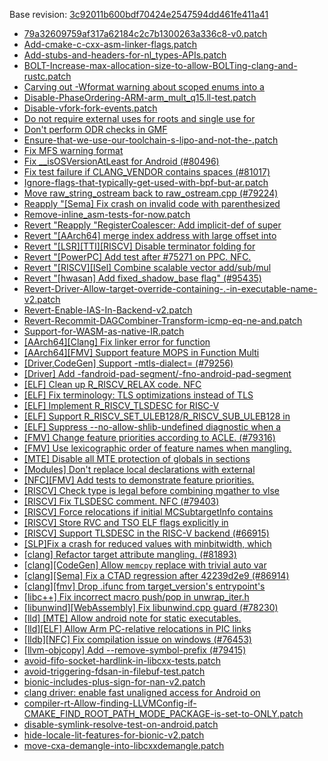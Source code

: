 Base revision: [3c92011b600bdf70424e2547594dd461fe411a41](https://github.com/llvm/llvm-project/commits/3c92011b600bdf70424e2547594dd461fe411a41)

- [79a32609759af317a62184c2c7b1300263a336c8-v0.patch](https://android.googlesource.com/toolchain/llvm_android/+/7e283fb56eaa4f0bce9d1185660e193effab4ad0/patches/79a32609759af317a62184c2c7b1300263a336c8-v0.patch)
- [Add-cmake-c-cxx-asm-linker-flags.patch](https://android.googlesource.com/toolchain/llvm_android/+/7e283fb56eaa4f0bce9d1185660e193effab4ad0/patches/Add-cmake-c-cxx-asm-linker-flags.patch)
- [Add-stubs-and-headers-for-nl_types-APIs.patch](https://android.googlesource.com/toolchain/llvm_android/+/7e283fb56eaa4f0bce9d1185660e193effab4ad0/patches/Add-stubs-and-headers-for-nl_types-APIs.patch)
- [BOLT-Increase-max-allocation-size-to-allow-BOLTing-clang-and-rustc.patch](https://android.googlesource.com/toolchain/llvm_android/+/7e283fb56eaa4f0bce9d1185660e193effab4ad0/patches/BOLT-Increase-max-allocation-size-to-allow-BOLTing-clang-and-rustc.patch)
- [Carving out -Wformat warning about scoped enums into a](https://android.googlesource.com/toolchain/llvm_android/+/7e283fb56eaa4f0bce9d1185660e193effab4ad0/patches/cherry/73ed2153beb529973741344874c0084d24c2f268.patch)
- [Disable-PhaseOrdering-ARM-arm_mult_q15.ll-test.patch](https://android.googlesource.com/toolchain/llvm_android/+/7e283fb56eaa4f0bce9d1185660e193effab4ad0/patches/Disable-PhaseOrdering-ARM-arm_mult_q15.ll-test.patch)
- [Disable-vfork-fork-events.patch](https://android.googlesource.com/toolchain/llvm_android/+/7e283fb56eaa4f0bce9d1185660e193effab4ad0/patches/Disable-vfork-fork-events.patch)
- [Do not require external uses for roots and single use for](https://android.googlesource.com/toolchain/llvm_android/+/7e283fb56eaa4f0bce9d1185660e193effab4ad0/patches/cherry/18473eb108e29c7c9d9fcb5d0d8c271948aca330.patch)
- [Don't perform ODR checks in GMF](https://android.googlesource.com/toolchain/llvm_android/+/7e283fb56eaa4f0bce9d1185660e193effab4ad0/patches/cherry/a0b6747804e46665ecfd00295b60432bfe1775b6.patch)
- [Ensure-that-we-use-our-toolchain-s-lipo-and-not-the-.patch](https://android.googlesource.com/toolchain/llvm_android/+/7e283fb56eaa4f0bce9d1185660e193effab4ad0/patches/Ensure-that-we-use-our-toolchain-s-lipo-and-not-the-.patch)
- [Fix MFS warning format](https://android.googlesource.com/toolchain/llvm_android/+/7e283fb56eaa4f0bce9d1185660e193effab4ad0/patches/cherry/3ea92ea2f9d236569f82825cdba6d59bcc22495c.patch)
- [Fix __isOSVersionAtLeast for Android (#80496)](https://android.googlesource.com/toolchain/llvm_android/+/7e283fb56eaa4f0bce9d1185660e193effab4ad0/patches/cherry/ec516ff3e6122069b36f32a6db8bb3dc672133fc.patch)
- [Fix test failure if CLANG_VENDOR contains spaces (#81017)](https://android.googlesource.com/toolchain/llvm_android/+/7e283fb56eaa4f0bce9d1185660e193effab4ad0/patches/cherry/d6c2cbbc6513bd412b34f3bf70e21b5a363b2fd9.patch)
- [Ignore-flags-that-typically-get-used-with-bpf-but-ar.patch](https://android.googlesource.com/toolchain/llvm_android/+/7e283fb56eaa4f0bce9d1185660e193effab4ad0/patches/Ignore-flags-that-typically-get-used-with-bpf-but-ar.patch)
- [Move raw_string_ostream back to raw_ostream.cpp (#79224)](https://android.googlesource.com/toolchain/llvm_android/+/7e283fb56eaa4f0bce9d1185660e193effab4ad0/patches/cherry/bb65f5a5d95736cf08b282c1ded7f5cceed5fd7e.patch)
- [Reapply "[Sema] Fix crash on invalid code with parenthesized](https://android.googlesource.com/toolchain/llvm_android/+/7e283fb56eaa4f0bce9d1185660e193effab4ad0/patches/cherry/02347fc7191ff4d073f439dde6523add3f5496de.patch)
- [Remove-inline_asm-tests-for-now.patch](https://android.googlesource.com/toolchain/llvm_android/+/7e283fb56eaa4f0bce9d1185660e193effab4ad0/patches/Remove-inline_asm-tests-for-now.patch)
- [Revert "Reapply "RegisterCoalescer: Add implicit-def of super](https://android.googlesource.com/toolchain/llvm_android/+/7e283fb56eaa4f0bce9d1185660e193effab4ad0/patches/cherry/c4146121e940b6b853148c780568dee38b97382f.patch)
- [Revert "[AArch64] merge index address with large offset into](https://android.googlesource.com/toolchain/llvm_android/+/7e283fb56eaa4f0bce9d1185660e193effab4ad0/patches/cherry/915c3d9e5a2d1314afe64cd6116a3b6c9809ec90.patch)
- [Revert "[LSR][TTI][RISCV] Disable terminator folding for](https://android.googlesource.com/toolchain/llvm_android/+/7e283fb56eaa4f0bce9d1185660e193effab4ad0/patches/cherry/5ce067d592b78fd3142364e06bae4da2a3a1e944.patch)
- [Revert "[PowerPC] Add test after #75271 on PPC. NFC.](https://android.googlesource.com/toolchain/llvm_android/+/7e283fb56eaa4f0bce9d1185660e193effab4ad0/patches/cherry/ece1359857c547a156ed743643bccbfd0f09bf2a.patch)
- [Revert "[RISCV][ISel] Combine scalable vector add/sub/mul](https://android.googlesource.com/toolchain/llvm_android/+/7e283fb56eaa4f0bce9d1185660e193effab4ad0/patches/cherry/4e347b4e38b95bc455d0e620e11ac58fc0172a94.patch)
- [Revert "[hwasan] Add fixed_shadow_base flag" (#95435)](https://android.googlesource.com/toolchain/llvm_android/+/7e283fb56eaa4f0bce9d1185660e193effab4ad0/patches/cherry/12f77e811b49b48df2c37f5036b05b5801a0535f.patch)
- [Revert-Driver-Allow-target-override-containing-.-in-executable-name-v2.patch](https://android.googlesource.com/toolchain/llvm_android/+/7e283fb56eaa4f0bce9d1185660e193effab4ad0/patches/Revert-Driver-Allow-target-override-containing-.-in-executable-name-v2.patch)
- [Revert-Enable-IAS-In-Backend-v2.patch](https://android.googlesource.com/toolchain/llvm_android/+/7e283fb56eaa4f0bce9d1185660e193effab4ad0/patches/Revert-Enable-IAS-In-Backend-v2.patch)
- [Revert-Recommit-DAGCombiner-Transform-icmp-eq-ne-and.patch](https://android.googlesource.com/toolchain/llvm_android/+/7e283fb56eaa4f0bce9d1185660e193effab4ad0/patches/Revert-Recommit-DAGCombiner-Transform-icmp-eq-ne-and.patch)
- [Support-for-WASM-as-native-IR.patch](https://android.googlesource.com/toolchain/llvm_android/+/7e283fb56eaa4f0bce9d1185660e193effab4ad0/patches/Support-for-WASM-as-native-IR.patch)
- [[AArch64][Clang] Fix linker error for function](https://android.googlesource.com/toolchain/llvm_android/+/7e283fb56eaa4f0bce9d1185660e193effab4ad0/patches/cherry/1be0d9d7d88a9bdabe6ef4d81720ddf4cf6f71c1.patch)
- [[AArch64][FMV] Support feature MOPS in Function Multi](https://android.googlesource.com/toolchain/llvm_android/+/7e283fb56eaa4f0bce9d1185660e193effab4ad0/patches/cherry/179ba129f50aefe6e670800aec7091d958aa6f90.patch)
- [[Driver,CodeGen] Support -mtls-dialect= (#79256)](https://android.googlesource.com/toolchain/llvm_android/+/7e283fb56eaa4f0bce9d1185660e193effab4ad0/patches/cherry/36b4a9ccd9f7e04010476e6b2a311f2052a4ac20.patch)
- [[Driver] Add -fandroid-pad-segment/-fno-android-pad-segment](https://android.googlesource.com/toolchain/llvm_android/+/7e283fb56eaa4f0bce9d1185660e193effab4ad0/patches/cherry/5133a8f5590d74d9d15631742a3d84f978394dbd.patch)
- [[ELF] Clean up R_RISCV_RELAX code. NFC](https://android.googlesource.com/toolchain/llvm_android/+/7e283fb56eaa4f0bce9d1185660e193effab4ad0/patches/cherry/ccb99f221422b8de5e1ae04d3427f15878f7cd93.patch)
- [[ELF] Fix terminology: TLS optimizations instead of TLS](https://android.googlesource.com/toolchain/llvm_android/+/7e283fb56eaa4f0bce9d1185660e193effab4ad0/patches/cherry/849951f8759171cb6c74d3ccbcf154506fc1f0ae.patch)
- [[ELF] Implement R_RISCV_TLSDESC for RISC-V](https://android.googlesource.com/toolchain/llvm_android/+/7e283fb56eaa4f0bce9d1185660e193effab4ad0/patches/cherry/1117fdd7c16873eb389e988c6a39ad922bae0fd0.patch)
- [[ELF] Support R_RISCV_SET_ULEB128/R_RISCV_SUB_ULEB128 in](https://android.googlesource.com/toolchain/llvm_android/+/7e283fb56eaa4f0bce9d1185660e193effab4ad0/patches/cherry/3fa17954dedd59bfad9cef1778719fb6312a5949.patch)
- [[ELF] Suppress --no-allow-shlib-undefined diagnostic when a](https://android.googlesource.com/toolchain/llvm_android/+/7e283fb56eaa4f0bce9d1185660e193effab4ad0/patches/cherry/e390bda9782b461f10433aa6728acf87521e22a5.patch)
- [[FMV] Change feature priorities according to ACLE. (#79316)](https://android.googlesource.com/toolchain/llvm_android/+/7e283fb56eaa4f0bce9d1185660e193effab4ad0/patches/cherry/f214933bc538c719403804069941de301487c39b.patch)
- [[FMV] Use lexicographic order of feature names when mangling.](https://android.googlesource.com/toolchain/llvm_android/+/7e283fb56eaa4f0bce9d1185660e193effab4ad0/patches/cherry/e81ef463f10851bfbcd56a4f3450821f1e7c862f.patch)
- [[MTE] Disable all MTE protection of globals in sections](https://android.googlesource.com/toolchain/llvm_android/+/7e283fb56eaa4f0bce9d1185660e193effab4ad0/patches/cherry/c9f5b5c935bd12d76d4bafff61d8116cb3229972.patch)
- [[Modules] Don't replace local declarations with external](https://android.googlesource.com/toolchain/llvm_android/+/7e283fb56eaa4f0bce9d1185660e193effab4ad0/patches/cherry/487967af82053cd08022635a2ff768385d936c80.patch)
- [[NFC][FMV] Add tests to demonstrate feature priorities.](https://android.googlesource.com/toolchain/llvm_android/+/7e283fb56eaa4f0bce9d1185660e193effab4ad0/patches/cherry/f6290e0daf5aff7132cab097fb13aad8a20ad070.patch)
- [[RISCV] Check type is legal before combining mgather to vlse](https://android.googlesource.com/toolchain/llvm_android/+/7e283fb56eaa4f0bce9d1185660e193effab4ad0/patches/cherry/06c89bd59ca2279f76a41e851b7b2df634a6191e.patch)
- [[RISCV] Fix TLSDESC comment. NFC (#79403)](https://android.googlesource.com/toolchain/llvm_android/+/7e283fb56eaa4f0bce9d1185660e193effab4ad0/patches/cherry/1f454ede4660477c3782595975def90c26c19881.patch)
- [[RISCV] Force relocations if initial MCSubtargetInfo contains](https://android.googlesource.com/toolchain/llvm_android/+/7e283fb56eaa4f0bce9d1185660e193effab4ad0/patches/cherry/6c207ee5d20d2b054509123e6d0507df1332b376.patch)
- [[RISCV] Store RVC and TSO ELF flags explicitly in](https://android.googlesource.com/toolchain/llvm_android/+/7e283fb56eaa4f0bce9d1185660e193effab4ad0/patches/cherry/6afda56faa6260cff4e6e9264226737d96d952c1.patch)
- [[RISCV] Support TLSDESC in the RISC-V backend (#66915)](https://android.googlesource.com/toolchain/llvm_android/+/7e283fb56eaa4f0bce9d1185660e193effab4ad0/patches/cherry/03a61d34ebf4f8eeaa6861bec3ab39c75bb41778.patch)
- [[SLP]Fix a crash for reduced values with minbitwidth, which](https://android.googlesource.com/toolchain/llvm_android/+/7e283fb56eaa4f0bce9d1185660e193effab4ad0/patches/cherry/39b2104b4a4e0990eddc763eab99b28e8deab953.patch)
- [[clang] Refactor target attribute mangling. (#81893)](https://android.googlesource.com/toolchain/llvm_android/+/7e283fb56eaa4f0bce9d1185660e193effab4ad0/patches/cherry/b42b7c8a123863d86db9abc8b6a1340b920f6573.patch)
- [[clang][CodeGen] Allow `memcpy` replace with trivial auto var](https://android.googlesource.com/toolchain/llvm_android/+/7e283fb56eaa4f0bce9d1185660e193effab4ad0/patches/cherry/b433076fcbacba8a3b91446390bbea5843322bcd.patch)
- [[clang][Sema] Fix a CTAD regression after 42239d2e9 (#86914)](https://android.googlesource.com/toolchain/llvm_android/+/7e283fb56eaa4f0bce9d1185660e193effab4ad0/patches/cherry/0f6ed4c394fd8f843029f6919230bf8df8618529.patch)
- [[clang][fmv] Drop .ifunc from target_version's entrypoint's](https://android.googlesource.com/toolchain/llvm_android/+/7e283fb56eaa4f0bce9d1185660e193effab4ad0/patches/cherry/99d743320c5dddb780f1fb2f49414b10e6a52a05.patch)
- [[libc++] Fix incorrect macro push/pop in unwrap_iter.h](https://android.googlesource.com/toolchain/llvm_android/+/7e283fb56eaa4f0bce9d1185660e193effab4ad0/patches/cherry/7b4622514d232ce5f7110dd8b20d90e81127c467.patch)
- [[libunwind][WebAssembly] Fix libunwind.cpp guard (#78230)](https://android.googlesource.com/toolchain/llvm_android/+/7e283fb56eaa4f0bce9d1185660e193effab4ad0/patches/cherry/4967d98eda48bed4a6f382d240f5a33177bc654c.patch)
- [[lld] [MTE] Allow android note for static executables.](https://android.googlesource.com/toolchain/llvm_android/+/7e283fb56eaa4f0bce9d1185660e193effab4ad0/patches/cherry/a831a21e4d8d41b044edaf61a90debb2ad756bda.patch)
- [[lld][ELF] Allow Arm PC-relative relocations in PIC links](https://android.googlesource.com/toolchain/llvm_android/+/7e283fb56eaa4f0bce9d1185660e193effab4ad0/patches/cherry/d21fb06a6e36048e6729c51c351ff8c4055e8381.patch)
- [[lldb][NFC] Fix compilation issue on windows (#76453)](https://android.googlesource.com/toolchain/llvm_android/+/7e283fb56eaa4f0bce9d1185660e193effab4ad0/patches/cherry/f3f4387e02b0ed637b5d843e8937116334329a65.patch)
- [[llvm-objcopy] Add --remove-symbol-prefix (#79415)](https://android.googlesource.com/toolchain/llvm_android/+/7e283fb56eaa4f0bce9d1185660e193effab4ad0/patches/cherry/1b87ebce924e507cbc27c2e0dc623941d16388c9.patch)
- [avoid-fifo-socket-hardlink-in-libcxx-tests.patch](https://android.googlesource.com/toolchain/llvm_android/+/7e283fb56eaa4f0bce9d1185660e193effab4ad0/patches/avoid-fifo-socket-hardlink-in-libcxx-tests.patch)
- [avoid-triggering-fdsan-in-filebuf-test.patch](https://android.googlesource.com/toolchain/llvm_android/+/7e283fb56eaa4f0bce9d1185660e193effab4ad0/patches/avoid-triggering-fdsan-in-filebuf-test.patch)
- [bionic-includes-plus-sign-for-nan-v2.patch](https://android.googlesource.com/toolchain/llvm_android/+/7e283fb56eaa4f0bce9d1185660e193effab4ad0/patches/bionic-includes-plus-sign-for-nan-v2.patch)
- [clang driver: enable fast unaligned access for Android on](https://android.googlesource.com/toolchain/llvm_android/+/7e283fb56eaa4f0bce9d1185660e193effab4ad0/patches/cherry/b20360abeb3a80281dc082f1e093abd13cb1ee4c.patch)
- [compiler-rt-Allow-finding-LLVMConfig-if-CMAKE_FIND_ROOT_PATH_MODE_PACKAGE-is-set-to-ONLY.patch](https://android.googlesource.com/toolchain/llvm_android/+/7e283fb56eaa4f0bce9d1185660e193effab4ad0/patches/compiler-rt-Allow-finding-LLVMConfig-if-CMAKE_FIND_ROOT_PATH_MODE_PACKAGE-is-set-to-ONLY.patch)
- [disable-symlink-resolve-test-on-android.patch](https://android.googlesource.com/toolchain/llvm_android/+/7e283fb56eaa4f0bce9d1185660e193effab4ad0/patches/disable-symlink-resolve-test-on-android.patch)
- [hide-locale-lit-features-for-bionic-v2.patch](https://android.googlesource.com/toolchain/llvm_android/+/7e283fb56eaa4f0bce9d1185660e193effab4ad0/patches/hide-locale-lit-features-for-bionic-v2.patch)
- [move-cxa-demangle-into-libcxxdemangle.patch](https://android.googlesource.com/toolchain/llvm_android/+/7e283fb56eaa4f0bce9d1185660e193effab4ad0/patches/move-cxa-demangle-into-libcxxdemangle.patch)